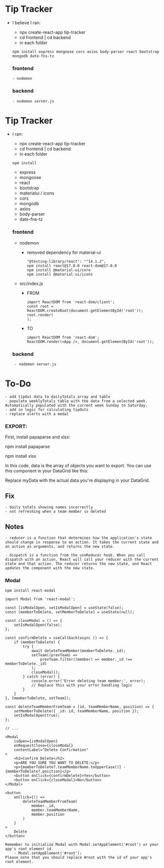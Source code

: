 # Tip Tracker

-   I believe I ran:

    -   npx create-react-app tip-tracker
    -   cd frontend | cd backend
    -   in each folder

    ```
    npm install express mongoose cors axios body-parser react bootstrap mongodb date-fns-tz
    ```

    ### frontend

        - nodemon

    ### backend

        - nodemon server.js

# Tip Tracker

-  I ran:

    -   npx create-react-app tip-tracker
    -   cd frontend | cd backend
    -   in each folder

    ```
    npm install
    ```
    - express
    - mongoose
    - react
    - bootstrap
    - materialui / icons
    - cors
    - mongodb
    - axios
    - body-parser
    - date-fns-tz

    ### frontend

    - nodemon
        - removed dependency for material-ui
            ```
            "@testing-library/react": "^14.1.2",
            npm install react@17.0.0 react-dom@17.0.0
            npm install @material-ui/core
            npm install @material-ui/icons
            ```

    - src/index.js
        - FROM
            ```
            import ReactDOM from 'react-dom/client';
            const root = ReactDOM.createRoot(document.getElementById('root'));
            root.render(
            );
            ```
        - TO
            ```
            import ReactDOM from 'react-dom';
            ReactDOM.render(<App />, document.getElementById('root'));
            ```

    ### backend

        - nodemon server.js

# To-Do

    - add tipOut data to dailyTotals array and table
    - populate weeklyTotals table with the data from a selected week. Automatically populated with the current week Sunday to Saturday.
    - add in logic for calculating tipOuts
    - replace alerts with a modal


### EXPORT:

First, install papaparse and xlsx:

npm install papaparse

npm install xlsx

In this code, data is the array of objects you want to export. You can use this component in your DataGrid like this:

<ExportButton data={myData} />

<ExportToExcelButton data={myData} />

Replace myData with the actual data you're displaying in your DataGrid.

## Fix
    - daily totals showing names incorrectly
    - not refreshing when a team member is deleted



## Notes

    - reducer is a function that determines how the application's state should change in response to an action. It takes the current state and an action as arguments, and returns the new state.

    - dispatch is a function from the useReducer hook. When you call dispatch with an action, React will call your reducer with the current state and that action. The reducer returns the new state, and React updates the component with the new state.

### Modal

```
npm install react-modal

import Modal from 'react-modal';

const [isModalOpen, setIsModalOpen] = useState(false);
const [memberToDelete, setMemberToDelete] = useState(null);

const closeModal = () => {
    setIsModalOpen(false);
};

const confirmDelete = useCallback(async () => {
    if (memberToDelete) {
        try {
            await deleteTeamMember(memberToDelete._id);
            setTeam((prevTeam) =>
                prevTeam.filter((member) => member._id !== memberToDelete._id)
            );
            closeModal();
        } catch (error) {
            console.error('Error deleting team member:', error);
            // Replace this with your error handling logic
        }
    }
}, [memberToDelete, setTeam]);

const deleteTeamMemberFromTeam = (id, teamMemberName, position) => {
    setMemberToDelete({ _id: id, teamMemberName, position });
    setIsModalOpen(true);
};

// ...

<Modal
    isOpen={isModalOpen}
    onRequestClose={closeModal}
    contentLabel="Delete Confirmation"
>
    <h2>Confirm Delete</h2>
    <p>ARE YOU SURE YOU WANT TO DELETE:</p>
    <p>{memberToDelete?.teamMemberName.toUpperCase()} - {memberToDelete?.position}</p>
    <button onClick={confirmDelete}>Yes</button>
    <button onClick={closeModal}>No</button>
</Modal>

<button
    onClick={() =>
        deleteTeamMemberFromTeam(
            member._id,
            member.teamMemberName,
            member.position
        )
    }
>
    Delete
</button>

Remember to initialize Modal with Modal.setAppElement('#root') or your app's root element id.
	- Modal.setAppElement('#root');
Please note that you should replace #root with the id of your app's root element.
```
